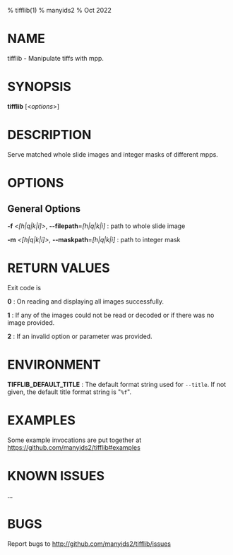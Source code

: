 % tifflib(1)
% manyids2
% Oct 2022

# NAME

tifflib - Manipulate tiffs with mpp.

# SYNOPSIS

**tifflib** [&lt;_options_&gt;]

# DESCRIPTION

Serve matched whole slide images and integer masks of different mpps.

# OPTIONS

## General Options

**-f** _&lt;[h|q|k|i]&gt;_, **-\-filepath**=_[h|q|k|i]_
: path to whole slide image

**-m** _&lt;[h|q|k|i]&gt;_, **-\-maskpath**=_[h|q|k|i]_
: path to integer mask


# RETURN VALUES

Exit code is

**0**
: On reading and displaying all images successfully.

**1**
: If any of the images could not be read or decoded or if there was no
image provided.

**2**
: If an invalid option or parameter was provided.

# ENVIRONMENT

**TIFFLIB_DEFAULT_TITLE**
: The default format string used for `--title`. If not given, the default
title format string is \"`%f`\".

# EXAMPLES

Some example invocations are put together at <https://github.com/manyids2/tifflib#examples>

# KNOWN ISSUES

...

# BUGS

Report bugs to <http://github.com/manyids2/tifflib/issues>
